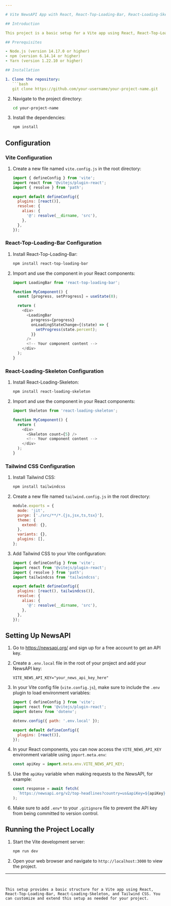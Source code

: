 ```yaml
---

# Vite NewsAPI App with React, React-Top-Loading-Bar, React-Loading-Skeleton, and Tailwind CSS

## Introduction

This project is a basic setup for a Vite app using React, React-Top-Loading-Bar, React-Loading-Skeleton, and Tailwind CSS. This README file provides instructions on how to set up and run the project locally.

## Prerequisites

- Node.js (version 14.17.0 or higher)
- npm (version 6.14.14 or higher)
- Yarn (version 1.22.10 or higher)

## Installation

1. Clone the repository:
   ```bash
   git clone https://github.com/your-username/your-project-name.git
   ```

2. Navigate to the project directory:
   ```bash
   cd your-project-name
   ```

3. Install the dependencies:
   ```bash
   npm install
   ```

## Configuration

### Vite Configuration

1. Create a new file named `vite.config.js` in the root directory:
   ```javascript
   import { defineConfig } from 'vite';
   import react from '@vitejs/plugin-react';
   import { resolve } from 'path';

   export default defineConfig({
     plugins: [react()],
     resolve: {
       alias: {
         '@': resolve(__dirname, 'src'),
       },
     },
   });
   ```

### React-Top-Loading-Bar Configuration

1. Install React-Top-Loading-Bar:
   ```bash
   npm install react-top-loading-bar
   ```

2. Import and use the component in your React components:
   ```javascript
   import LoadingBar from 'react-top-loading-bar';

   function MyComponent() {
     const [progress, setProgress] = useState(0);

     return (
       <div>
         <LoadingBar
           progress={progress}
           onLoadingStateChange={(state) => {
             setProgress(state.percent);
           }}
         />
         <!-- Your component content -->
       </div>
     );
   }
   ```

### React-Loading-Skeleton Configuration

1. Install React-Loading-Skeleton:
   ```bash
   npm install react-loading-skeleton
   ```

2. Import and use the component in your React components:
   ```javascript
   import Skeleton from 'react-loading-skeleton';

   function MyComponent() {
     return (
       <div>
         <Skeleton count={5} />
         <!-- Your component content -->
       </div>
     );
   }
   ```

### Tailwind CSS Configuration

1. Install Tailwind CSS:
   ```bash
   npm install tailwindcss
   ```

2. Create a new file named `tailwind.config.js` in the root directory:
   ```javascript
   module.exports = {
     mode: 'jit',
     purge: ['./src/**/*.{js,jsx,ts,tsx}'],
     theme: {
       extend: {},
     },
     variants: {},
     plugins: [],
   };
   ```

3. Add Tailwind CSS to your Vite configuration:
   ```javascript
   import { defineConfig } from 'vite';
   import react from '@vitejs/plugin-react';
   import { resolve } from 'path';
   import tailwindcss from 'tailwindcss';

   export default defineConfig({
     plugins: [react(), tailwindcss()],
     resolve: {
       alias: {
         '@': resolve(__dirname, 'src'),
       },
     },
   });
   ```

## Setting Up NewsAPI

1. Go to https://newsapi.org/ and sign up for a free account to get an API key.

2. Create a `.env.local` file in the root of your project and add your NewsAPI key:
   ```
   VITE_NEWS_API_KEY="your_news_api_key_here"
   ```

3. In your Vite config file (`vite.config.js`), make sure to include the `.env` plugin to load environment variables:
   ```javascript
   import { defineConfig } from 'vite';
   import react from '@vitejs/plugin-react';
   import dotenv from 'dotenv';

   dotenv.config({ path: '.env.local' });

   export default defineConfig({
     plugins: [react()],
   });
   ```

4. In your React components, you can now access the `VITE_NEWS_API_KEY` environment variable using `import.meta.env`:
   ```javascript
   const apiKey = import.meta.env.VITE_NEWS_API_KEY;
   ```

5. Use the `apiKey` variable when making requests to the NewsAPI, for example:
   ```javascript
   const response = await fetch(
     `https://newsapi.org/v2/top-headlines?country=us&apiKey=${apiKey}`
   );
   ```

6. Make sure to add `.env*` to your `.gitignore` file to prevent the API key from being committed to version control.

## Running the Project Locally

1. Start the Vite development server:
   ```bash
   npm run dev
   ```

2. Open your web browser and navigate to `http://localhost:3000` to view the project.

---
```


This setup provides a basic structure for a Vite app using React, React-Top-Loading-Bar, React-Loading-Skeleton, and Tailwind CSS. You can customize and extend this setup as needed for your project.

